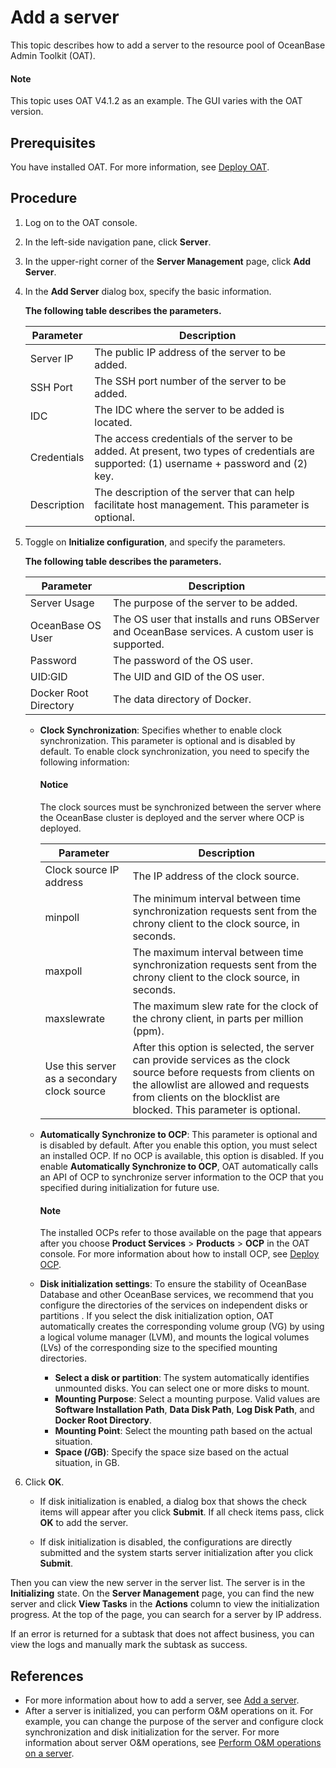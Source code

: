 # Add a server

This topic describes how to add a server to the resource pool of OceanBase Admin Toolkit (OAT).

<main id="notice" type='explain'>
   <h4>Note</h4>
   <p>This topic uses OAT V4.1.2 as an example. The GUI varies with the OAT version. </p>
</main>

## Prerequisites

You have installed OAT. For more information, see [Deploy OAT](../../200.preparations-before-deploy/400.deploy-oat.md).

## Procedure

1. Log on to the OAT console.

   <!-- ![1](https://obbusiness-private.oss-cn-shanghai.aliyuncs.com/doc/img/observer-enterprise/V4.1.0/4.deploy/3.deploy-oceanbase-database-enterprise/1%E7%99%BB%E5%BD%95%E9%A1%B5%E9%9D%A2.png) -->

2. In the left-side navigation pane, click **Server**. 
   
3. In the upper-right corner of the **Server Management** page, click **Add Server**.

   <!-- ![2](https://obbusiness-private.oss-cn-shanghai.aliyuncs.com/doc/img/observer-enterprise/V4.1.0/4.deploy/3.deploy-oceanbase-database-enterprise/2%E6%B7%BB%E5%8A%A0%E6%9C%8D%E5%8A%A1%E5%99%A8.png) -->

4. In the **Add Server** dialog box, specify the basic information.

   <!-- ![3](https://obbusiness-private.oss-cn-shanghai.aliyuncs.com/doc/img/observer-enterprise/V4.2.0/4.deploy/oat-add-server/1%E5%9F%BA%E7%A1%80%E4%BF%A1%E6%81%AF.png) -->

   **The following table describes the parameters.**

   | Parameter | Description |
   |-----------|----------------------|
   | Server IP | The public IP address of the server to be added.  |
   | SSH Port | The SSH port number of the server to be added.  |
   | IDC | The IDC where the server to be added is located.  |
   | Credentials | The access credentials of the server to be added. At present, two types of credentials are supported: (1) username + password and (2) key.  |
   | Description | The description of the server that can help facilitate host management. This parameter is optional. |

5. Toggle on **Initialize configuration**, and specify the parameters.

   <!-- ![4](https://obbusiness-private.oss-cn-shanghai.aliyuncs.com/doc/img/observer-enterprise/V4.2.0/4.deploy/oat-add-server/2%E5%88%9D%E5%A7%8B%E5%8C%96%E9%85%8D%E7%BD%AE.png) -->

   **The following table describes the parameters.**

   | Parameter | Description |
   |----------|----------------------|
   | Server Usage | The purpose of the server to be added.  |
   | OceanBase OS User | The OS user that installs and runs OBServer and OceanBase services. A custom user is supported.  |
   | Password | The password of the OS user.  |
   | UID:GID | The UID and GID of the OS user.  |
   | Docker Root Directory | The data directory of Docker.  |

   * **Clock Synchronization**: Specifies whether to enable clock synchronization. This parameter is optional and is disabled by default. To enable clock synchronization, you need to specify the following information:

      <main id="notice" type='notice'>
      <h4>Notice</h4>
      <p>The clock sources must be synchronized between the server where the OceanBase cluster is deployed and the server where OCP is deployed. </p>
      </main>

      | Parameter | Description |
      |----------|----------------------|
      | Clock source IP address | The IP address of the clock source.  |
      | minpoll | The minimum interval between time synchronization requests sent from the chrony client to the clock source, in seconds.  |
      | maxpoll | The maximum interval between time synchronization requests sent from the chrony client to the clock source, in seconds.  |
      | maxslewrate | The maximum slew rate for the clock of the chrony client, in parts per million (ppm).  |
      | Use this server as a secondary clock source | After this option is selected, the server can provide services as the clock source before requests from clients on the allowlist are allowed and requests from clients on the blocklist are blocked. This parameter is optional.  |

   * **Automatically Synchronize to OCP**: This parameter is optional and is disabled by default. After you enable this option, you must select an installed OCP. If no OCP is available, this option is disabled. If you enable **Automatically Synchronize to OCP**, OAT automatically calls an API of OCP to synchronize server information to the OCP that you specified during initialization for future use.

      <main id="notice" type='explain'>
         <h4>Note</h4>
         <p>The installed OCPs refer to those available on the page that appears after you choose <strong>Product Services</strong> > <strong>Products</strong> > <strong>OCP</strong> in the OAT console. For more information about how to install OCP, see <a href="../200.deploy-ocp-use-oat/400.deploy-ocp.md">Deploy OCP</a>. </p>
      </main>

   * **Disk initialization settings**: To ensure the stability of OceanBase Database and other OceanBase services, we recommend that you configure the directories of the services on independent disks or partitions . If you select the disk initialization option, OAT automatically creates the corresponding volume group (VG) by using a logical volume manager (LVM), and mounts the logical volumes (LVs) of the corresponding size to the specified mounting directories.

      * **Select a disk or partition**: The system automatically identifies unmounted disks. You can select one or more disks to mount.
      * **Mounting Purpose**: Select a mounting purpose. Valid values are **Software Installation Path**, **Data Disk Path**, **Log Disk Path**, and **Docker Root Directory**.
      * **Mounting Point**: Select the mounting path based on the actual situation.
      * **Space (/GB)**: Specify the space size based on the actual situation, in GB.

6. Click **OK**.

   * If disk initialization is enabled, a dialog box that shows the check items will appear after you click **Submit**. If all check items pass, click **OK** to add the server.

   * If disk initialization is disabled, the configurations are directly submitted and the system starts server initialization after you click **Submit**.

Then you can view the new server in the server list. The server is in the **Initializing** state. On the **Server Management** page, you can find the new server and click **View Tasks** in the **Actions** column to view the initialization progress. At the top of the page, you can search for a server by IP address.

If an error is returned for a subtask that does not affect business, you can view the logs and manually mark the subtask as success.

## References

* For more information about how to add a server, see [Add a server](https://en.oceanbase.com/docs/enterprise-oat-10000000000949578).
* After a server is initialized, you can perform O&M operations on it. For example, you can change the purpose of the server and configure clock synchronization and disk initialization for the server. For more information about server O&M operations, see [Perform O&M operations on a server](https://en.oceanbase.com/docs/enterprise-oat-10000000000949575).